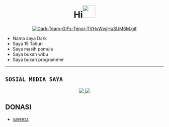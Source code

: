 <h1 align="center">Hi<img src="https://user-images.githubusercontent.com/1303154/88677602-1635ba80-d120-11ea-84d8-d263ba5fc3c0.gif" width="40px" alt=""><br></h1>
<p align="center">
<a href="https://gifyu.com/image/SIGo4"><img src="https://s2.gifyu.com/images/Dark-Team-GIFs-Tenor-TVHxWwjHuSUM6M.gif" alt="Dark-Team-GIFs-Tenor-TVHxWwjHuSUM6M.gif" border="0" /></a>
</p>

<p align="center">

-  Nama saya Dark
-  Saya 15 Tahun
-  Saya masih pemula
-  Saya bukan wibu
-  Saya bukan programmer
</p>

------

## ```SOSIAL MEDIA SAYA```
<p align="center">
<a href="https://www.instagram.com/darkbotzmd"><img src="https://img.shields.io/badge/Instagram-E4405F?style=for-the-badge&logo=instagram&logoColor=white"/> 
<a href="https://wa.me/6285870808160"><img src="https://img.shields.io/badge/WhatsApp-25D366?style=for-the-badge&logo=whatsapp&logoColor=white" /></a>
</p>

## DONASI

- [`SAWERIA`](https://saweria.co/darkbotzmd)

